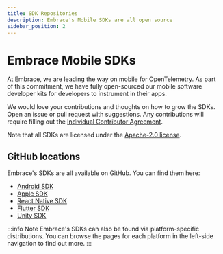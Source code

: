 ```yaml
---
title: SDK Repositories
description: Embrace's Mobile SDKs are all open source
sidebar_position: 2
---
```


# Embrace Mobile SDKs

At Embrace, we are leading the way on mobile for OpenTelemetry. As part of this commitment, we have fully open-sourced our mobile software developer kits for developers to instrument in their apps.

We would love your contributions and thoughts on how to grow the SDKs. Open an issue or pull request with suggestions. Any contributions will require filling out the [Individual Contributor Agreement](https://docs.google.com/forms/d/e/1FAIpQLSct_OV9j5-yGCXkhMKOUKpwTxFWdwCQYTPeESk39lOM6k3uKA/viewform).

Note that all SDKs are licensed under the [Apache-2.0 license](https://www.apache.org/licenses/LICENSE-2.0).

## GitHub locations

Embrace's SDKs are all available on GitHub. You can find them here:

- [Android SDK](https://github.com/embrace-io/embrace-android-sdk)
- [Apple SDK](https://github.com/embrace-io/embrace-apple-sdk)
- [React Native SDK](https://github.com/embrace-io/embrace-react-native-sdk)
- [Flutter SDK](https://github.com/embrace-io/embrace-flutter-sdk)
- [Unity SDK](https://github.com/embrace-io/embrace-unity-sdk)

:::info Note
Embrace's SDKs can also be found via platform-specific distributions. You can browse the pages for each platform in the left-side navigation to find out more.
:::

